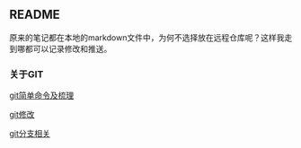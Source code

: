## README

原来的笔记都在本地的markdown文件中，为何不选择放在远程仓库呢？这样我走到哪都可以记录修改和推送。

### 关于GIT

[git简单命令及梳理](https://github.com/cheerfulman/CheerJiaNote/blob/master/Git/Git.md)

[git修改](https://github.com/cheerfulman/CheerJiaNote/blob/master/Git/Git%E4%BF%AE%E6%94%B9.md)

[git分支相关](https://github.com/cheerfulman/CheerJiaNote/blob/master/Git/Git%E5%88%86%E6%94%AF.md)